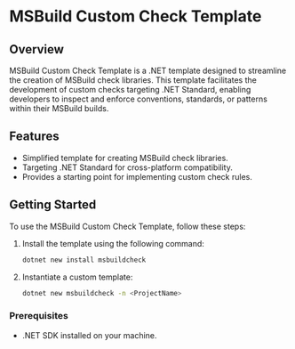 # MSBuild Custom Check Template

## Overview
MSBuild Custom Check Template is a .NET template designed to streamline the creation of MSBuild check libraries. This template facilitates the development of custom checks targeting .NET Standard, enabling developers to inspect and enforce conventions, standards, or patterns within their MSBuild builds.

## Features
- Simplified template for creating MSBuild check libraries.
- Targeting .NET Standard for cross-platform compatibility.
- Provides a starting point for implementing custom check rules.

## Getting Started
To use the MSBuild Custom Check Template, follow these steps:
1. Install the template using the following command:
   ```bash
   dotnet new install msbuildcheck
2. Instantiate a custom template:
   ```bash
   dotnet new msbuildcheck -n <ProjectName>

### Prerequisites
- .NET SDK installed on your machine.
